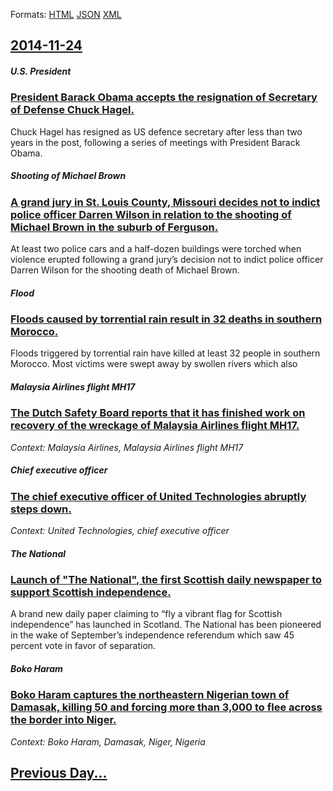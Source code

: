
Formats: [HTML](2014/11/24/index.html)  [JSON](2014/11/24/index.json)  [XML](2014/11/24/index.xml)  

## [2014-11-24](/news/2014/11/24/index.md)

##### U.S. President
### [President Barack Obama accepts the resignation of Secretary of Defense Chuck Hagel. ](/news/2014/11/24/president-barack-obama-accepts-the-resignation-of-secretary-of-defense-chuck-hagel.md)
Chuck Hagel has resigned as US defence secretary after less than two years in the post, following a series of meetings with President Barack Obama.

##### Shooting of Michael Brown
### [A grand jury in St. Louis County, Missouri decides not to indict police officer Darren Wilson in relation to the shooting of Michael Brown in the suburb of Ferguson. ](/news/2014/11/24/a-grand-jury-in-st-louis-county-missouri-decides-not-to-indict-police-officer-darren-wilson-in-relation-to-the-shooting-of-michael-brown-i.md)
At least two police cars and a half-dozen buildings were torched when violence erupted following a grand jury&rsquo;s decision not to indict police officer Darren Wilson for the shooting death of Michael Brown.

##### Flood
### [Floods caused by torrential rain result in 32 deaths in southern Morocco. ](/news/2014/11/24/floods-caused-by-torrential-rain-result-in-32-deaths-in-southern-morocco.md)
Floods triggered by torrential rain have killed at least 32 people in southern Morocco. Most victims were swept away by swollen rivers which also

##### Malaysia Airlines flight MH17
### [The Dutch Safety Board reports that it has finished work on recovery of the wreckage of Malaysia Airlines flight MH17. ](/news/2014/11/24/the-dutch-safety-board-reports-that-it-has-finished-work-on-recovery-of-the-wreckage-of-malaysia-airlines-flight-mh17.md)
_Context: Malaysia Airlines, Malaysia Airlines flight MH17_

##### Chief executive officer
### [The chief executive officer of United Technologies abruptly steps down. ](/news/2014/11/24/the-chief-executive-officer-of-united-technologies-abruptly-steps-down.md)
_Context: United Technologies, chief executive officer_

##### The National
### [Launch of "The National", the first Scottish daily newspaper to support Scottish independence. ](/news/2014/11/24/launch-of-the-national-the-first-scottish-daily-newspaper-to-support-scottish-independence.md)
A brand new daily paper claiming to “fly a vibrant flag for Scottish independence” has launched in Scotland. The National has been pioneered in the wake of September’s independence referendum which saw 45 percent vote in favor of separation.

##### Boko Haram
### [Boko Haram captures the northeastern Nigerian town of Damasak, killing 50 and forcing more than 3,000 to flee across the border into Niger. ](/news/2014/11/24/boko-haram-captures-the-northeastern-nigerian-town-of-damasak-killing-50-and-forcing-more-than-3-000-to-flee-across-the-border-into-niger.md)
_Context: Boko Haram, Damasak, Niger, Nigeria_

## [Previous Day...](/news/2014/11/23/index.md)

